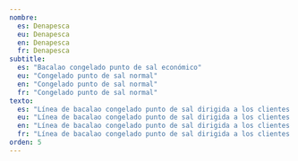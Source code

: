 ```yaml
---
nombre:
  es: Denapesca
  eu: Denapesca
  en: Denapesca
  fr: Denapesca
subtitle:
  es: "Bacalao congelado punto de sal económico"
  eu: "Congelado punto de sal normal"
  en: "Congelado punto de sal normal"
  fr: "Congelado punto de sal normal"
texto:
  es: "Línea de bacalao congelado punto de sal dirigida a los clientes que busquen productos muy económicos."
  eu: "Línea de bacalao congelado punto de sal dirigida a los clientes que busquen productos muy económicos."
  en: "Línea de bacalao congelado punto de sal dirigida a los clientes que busquen productos muy económicos."
  fr: "Línea de bacalao congelado punto de sal dirigida a los clientes que busquen productos muy económicos."
orden: 5
---
```

